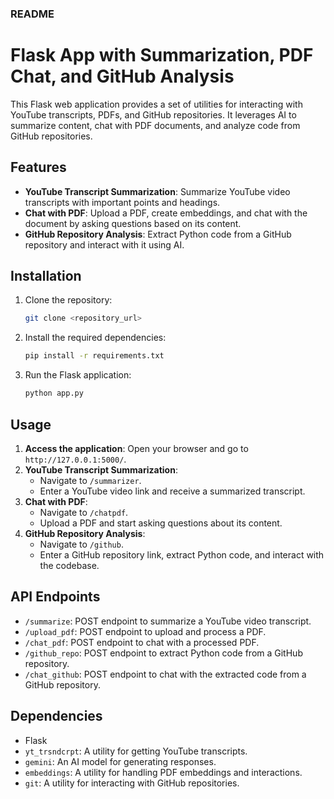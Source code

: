 ### README

# Flask App with Summarization, PDF Chat, and GitHub Analysis

This Flask web application provides a set of utilities for interacting with YouTube transcripts, PDFs, and GitHub repositories. It leverages AI to summarize content, chat with PDF documents, and analyze code from GitHub repositories.

## Features

- **YouTube Transcript Summarization**: Summarize YouTube video transcripts with important points and headings.
- **Chat with PDF**: Upload a PDF, create embeddings, and chat with the document by asking questions based on its content.
- **GitHub Repository Analysis**: Extract Python code from a GitHub repository and interact with it using AI.

## Installation

1. Clone the repository:
   ```bash
   git clone <repository_url>
   ```
2. Install the required dependencies:
   ```bash
   pip install -r requirements.txt
   ```
3. Run the Flask application:
   ```bash
   python app.py
   ```

## Usage

1. **Access the application**: Open your browser and go to `http://127.0.0.1:5000/`.
2. **YouTube Transcript Summarization**:
   - Navigate to `/summarizer`.
   - Enter a YouTube video link and receive a summarized transcript.
3. **Chat with PDF**:
   - Navigate to `/chatpdf`.
   - Upload a PDF and start asking questions about its content.
4. **GitHub Repository Analysis**:
   - Navigate to `/github`.
   - Enter a GitHub repository link, extract Python code, and interact with the codebase.

## API Endpoints

- `/summarize`: POST endpoint to summarize a YouTube video transcript.
- `/upload_pdf`: POST endpoint to upload and process a PDF.
- `/chat_pdf`: POST endpoint to chat with a processed PDF.
- `/github_repo`: POST endpoint to extract Python code from a GitHub repository.
- `/chat_github`: POST endpoint to chat with the extracted code from a GitHub repository.

## Dependencies

- Flask
- `yt_trsndcrpt`: A utility for getting YouTube transcripts.
- `gemini`: An AI model for generating responses.
- `embeddings`: A utility for handling PDF embeddings and interactions.
- `git`: A utility for interacting with GitHub repositories.

